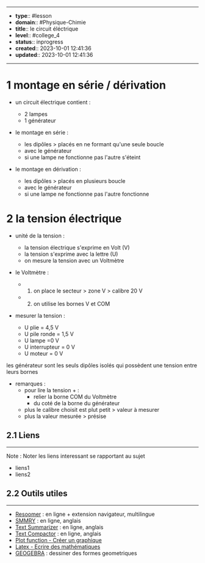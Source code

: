 


---
- **type**:: #lesson
- **domain**:: #Physique-Chimie
- **title**:: le circuit éléctrique
- **level**:: #college_4
- **status**:: inprogress
- **created**:: 2023-10-01 12:41:36
- **updated**:: 2023-10-01 12:41:36
---

# 1	montage en série / dérivation

- un circuit électrique contient  :
	- 2 lampes
	- 1 générateur

- le montage en série :
	- les dipôles > placés en ne formant qu'une seule boucle
	- avec le générateur
	- si une lampe ne fonctionne pas l'autre s'éteint

- le montage en dérivation :
	- les dipôles > placés en plusieurs boucle 
	- avec le générateur
	- si une lampe ne fonctionne pas l'autre fonctionne

# 2	la tension électrique

- unité de la tension :
	- la tension électrique s'exprime en Volt (V)
	- la tension s'exprime avec la lettre (U)
	- on mesure la tension avec un Voltmètre

- le Voltmètre :
	- 1) on place le secteur > zone V > calibre 20 V
	- 2) on utilise les bornes V et COM

- mesurer la tension :
	- U plie = 4,5 V
	- U pile ronde = 1,5 V
	- U lampe =0 V
	- U interrupteur = 0 V
	- U moteur = 0 V 

les générateur sont les seuls dipôles isolés qui possèdent une tension entre leurs bornes

- remarques :
	- pour lire la tension + :
		- relier la borne COM du Voltmètre
		- du coté de la borne du générateur
	- plus le calibre choisit est plut petit > valeur à mesurer
	- plus la valeur mesurée > présise



## 2.1	Liens
---

Note :  Noter les liens interessant se rapportant au sujet

- liens1
- liens2



## 2.2	Outils utiles
---

-   [Resoomer](https://resoomer.com/fr) : en ligne + extension navigateur, multilingue
-   [SMMRY](https://smmry.com/) : en ligne, anglais
-   [Text Summarizer](http://textsummarization.net/text-summarizer) : en ligne, anglais
-   [Text Compactor](https://www.textcompactor.com/) : en ligne, anglais
- [Plot function - Créer un graphique](https://github.com/leonhma/obsidian-functionplot)
- [Latex - Ecrire des mathématiques](https://fr.wikibooks.org/wiki/LaTeX/%C3%89crire_des_math%C3%A9matiques)
- [GEOGEBRA](https://www.geogebra.org/geometry?lang=fr) : dessiner des formes geometriques 